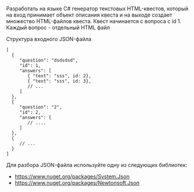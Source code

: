 Разработать на языке C# генератор текстовых HTML-квестов, который на вход принимает объект описания квеста и на выходе создает множество HTML-файлов квеста. Квест начинается с вопроса с id 1.
Каждый вопрос - отдельный HTML файл

Структура входного JSON-файла
```
[
  {
     "question": "dsdsdsd",
     "id": 1,
     "answers": [
        { "text": "sss", id: 2},
        { "text": "sss", id: 3},
        // ...
     ]
  },
  {
     "question": "2",
     "id": 2,
     "answers": [
        // ....
     ]
  },
  {
     // ...
  }
]
```

Для разбора JSON-файла используйте одну из следующих библиотек:
* https://www.nuget.org/packages/System.Json
* https://www.nuget.org/packages/Newtonsoft.Json
